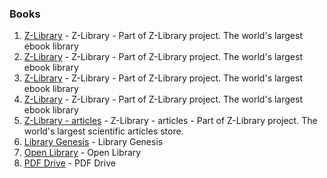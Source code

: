 
### Books 

1. [Z-Library](https://z-lib.org/) - Z-Library - Part of Z-Library project. The world's largest ebook library
2. [Z-Library](https://b-ok.asia/) - Z-Library - Part of Z-Library project. The world's largest ebook library
3. [Z-Library](https://1lib.in/) - Z-Library - Part of Z-Library project. The world's largest ebook library
4. [Z-Library](https://3lib.net/) - Z-Library - Part of Z-Library project. The world's largest ebook library
5. [Z-Library - articles](https://booksc.org/) - Z-Library - articles  - Part of Z-Library project. The world's largest scientific articles store.
6. [Library Genesis](https://libgen.is/) - Library Genesis
7. [Open Library](https://openlibrary.org/) - Open Library
8. [PDF Drive](https://www.pdfdrive.com/) - PDF Drive
